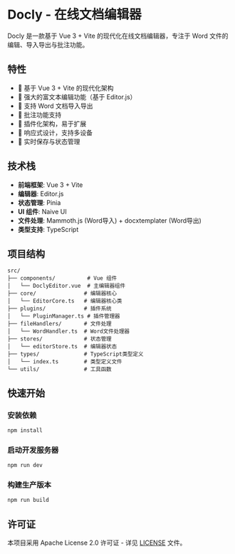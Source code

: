 # Docly - 在线文档编辑器

Docly 是一款基于 Vue 3 + Vite 的现代化在线文档编辑器，专注于 Word 文件的编辑、导入导出与批注功能。

## 特性

- 🚀 基于 Vue 3 + Vite 的现代化架构
- 📝 强大的富文本编辑功能（基于 Editor.js）
- 📄 支持 Word 文档导入导出
- 💬 批注功能支持
- 🔌 插件化架构，易于扩展
- 📱 响应式设计，支持多设备
- 💾 实时保存与状态管理

## 技术栈

- **前端框架**: Vue 3 + Vite
- **编辑器**: Editor.js
- **状态管理**: Pinia
- **UI 组件**: Naive UI
- **文件处理**: Mammoth.js (Word导入) + docxtemplater (Word导出)
- **类型支持**: TypeScript

## 项目结构

```
src/
├── components/          # Vue 组件
│   └── DoclyEditor.vue  # 主编辑器组件
├── core/               # 编辑器核心
│   └── EditorCore.ts   # 编辑器核心类
├── plugins/            # 插件系统
│   └── PluginManager.ts # 插件管理器
├── fileHandlers/       # 文件处理
│   └── WordHandler.ts  # Word文件处理器
├── stores/             # 状态管理
│   └── editorStore.ts  # 编辑器状态
├── types/              # TypeScript类型定义
│   └── index.ts        # 类型定义文件
└── utils/              # 工具函数
```

## 快速开始

### 安装依赖

```bash
npm install
```

### 启动开发服务器

```bash
npm run dev
```

### 构建生产版本

```bash
npm run build
```

## 许可证

本项目采用 Apache License 2.0 许可证 - 详见 [LICENSE](LICENSE) 文件。
